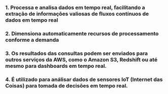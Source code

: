 ### 1. Processa e analisa dados em tempo real, facilitando a extração de informações valiosas de fluxos contínuos de dados em tempo real

### 2. Dimensiona automaticamente recursos de processamento conforme a demanda

### 3. Os resultados das consultas podem ser enviados para outros serviços da AWS, como o Amazon S3, Redshift ou até mesmo para dashboards em tempo real.

### 4. É utilizado para análisar dados de sensores IoT (Internet das Coisas) para tomada de decisões em tempo real.